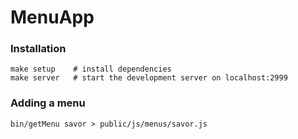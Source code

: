# MenuApp

### Installation

    make setup    # install dependencies
    make server   # start the development server on localhost:2999

### Adding a menu

    bin/getMenu savor > public/js/menus/savor.js
